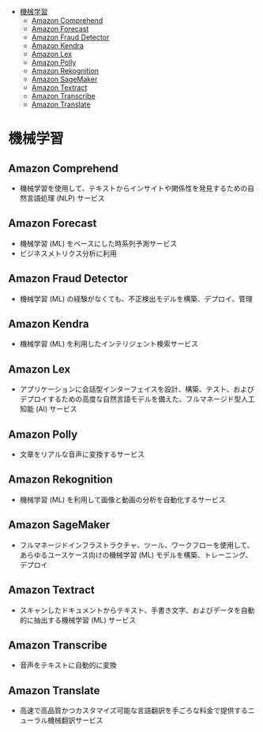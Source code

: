 - [機械学習](#機械学習)
  - [Amazon Comprehend](#amazon-comprehend)
  - [Amazon Forecast](#amazon-forecast)
  - [Amazon Fraud Detector](#amazon-fraud-detector)
  - [Amazon Kendra](#amazon-kendra)
  - [Amazon Lex](#amazon-lex)
  - [Amazon Polly](#amazon-polly)
  - [Amazon Rekognition](#amazon-rekognition)
  - [Amazon SageMaker](#amazon-sagemaker)
  - [Amazon Textract](#amazon-textract)
  - [Amazon Transcribe](#amazon-transcribe)
  - [Amazon Translate](#amazon-translate)

# 機械学習

## Amazon Comprehend
* 機械学習を使用して、テキストからインサイトや関係性を発見するための自然言語処理 (NLP) サービス

## Amazon Forecast
* 機械学習 (ML) をベースにした時系列予測サービス
* ビジネスメトリクス分析に利用

## Amazon Fraud Detector
* 機械学習 (ML) の経験がなくても、不正検出モデルを構築、デプロイ、管理

## Amazon Kendra
* 機械学習 (ML) を利用したインテリジェント検索サービス

## Amazon Lex
* アプリケーションに会話型インターフェイスを設計、構築、テスト、およびデプロイするための高度な自然言語モデルを備えた、フルマネージド型人工知能 (AI) サービス

## Amazon Polly
* 文章をリアルな音声に変換するサービス

## Amazon Rekognition
* 機械学習 (ML) を利用して画像と動画の分析を自動化するサービス

## Amazon SageMaker
* フルマネージドインフラストラクチャ、ツール、ワークフローを使用して、あらゆるユースケース向けの機械学習 (ML) モデルを構築、トレーニング、デプロイ

## Amazon Textract
* スキャンしたドキュメントからテキスト、手書き文字、およびデータを自動的に抽出する機械学習 (ML) サービス

## Amazon Transcribe
* 音声をテキストに自動的に変換

## Amazon Translate
* 高速で高品質かつカスタマイズ可能な言語翻訳を手ごろな料金で提供するニューラル機械翻訳サービス
